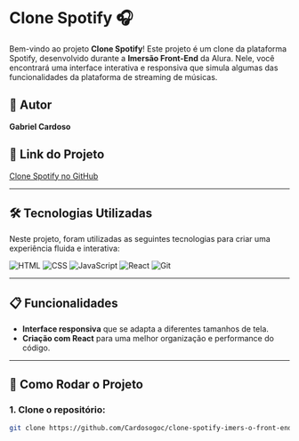 # Clone Spotify 🎧

Bem-vindo ao projeto **Clone Spotify**! Este projeto é um clone da plataforma Spotify, desenvolvido durante a **Imersão Front-End** da Alura. Nele, você encontrará uma interface interativa e responsiva que simula algumas das funcionalidades da plataforma de streaming de músicas.

## 🌟 Autor

**Gabriel Cardoso**

## 🔗 Link do Projeto

[Clone Spotify no GitHub](https://github.com/Cardosogoc/clone-spotify-imers-o-front-end)

---

## 🛠 Tecnologias Utilizadas

Neste projeto, foram utilizadas as seguintes tecnologias para criar uma experiência fluida e interativa:

<div>
  <img src="https://img.shields.io/badge/HTML-%23E44D26?style=flat-square&logo=html5&logoColor=white" alt="HTML"/>
  <img src="https://img.shields.io/badge/CSS-%231572B6?style=flat-square&logo=css3&logoColor=white" alt="CSS"/>
  <img src="https://img.shields.io/badge/JavaScript-%23F7DF1E?style=flat-square&logo=javascript&logoColor=black" alt="JavaScript"/>
  <img src="https://img.shields.io/badge/React-%2361DAFB?style=flat-square&logo=react&logoColor=black" alt="React"/>
  <img src="https://img.shields.io/badge/Git-%23F05032?style=flat-square&logo=git&logoColor=white" alt="Git"/>
</div>

---

## 📋 Funcionalidades

- **Interface responsiva** que se adapta a diferentes tamanhos de tela.
- **Criação com React** para uma melhor organização e performance do código.

---

## 🚀 Como Rodar o Projeto

### 1. Clone o repositório:

```bash
git clone https://github.com/Cardosogoc/clone-spotify-imers-o-front-end.git
